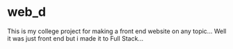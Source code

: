 # web_d
This is my college project for making a front end website on any topic... 
Well it was just front end but i made it to Full Stack...
